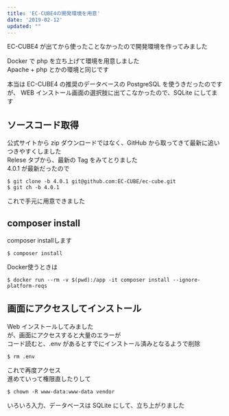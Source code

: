 ```yaml
---
title: 'EC-CUBE4の開発環境を用意'
date: '2019-02-12'
updated: ""
---
```


EC-CUBE4 が出てから使ったことなかったので開発環境を作ってみました

Docker で php を立ち上げて環境を用意しました  
Apache + php とかの環境と同じです

本当は EC-CUBE4 の推奨のデータベースの PostgreSQL を使うきだったのですが、 WEB インストール画面の選択肢に出てこなかったので、SQLite にしてます

## ソースコード取得

公式サイトから zip ダウンロードではなく、GitHub から取ってきて最新に追いつきやすくしました  
Relese タブから、最新の Tag をみてとりました  
4.0.1 が最新だったので

```
$ git clone -b 4.0.1 git@github.com:EC-CUBE/ec-cube.git
$ git ch -b 4.0.1
```

これで手元に用意できました

## composer install

composer installします

```
$ composer install
```

Docker使うときは

```
$ docker run --rm -v $(pwd):/app -it composer install --ignore-platform-reqs
```

## 画面にアクセスしてインストール

Web インストールしてみました  
が、画面にアクセスすると大量のエラーが  
コード読むと、.env があるとすでにインストール済みとなるようで削除

```
$ rm .env
```

これで再度アクセス  
進めていって権限直したりして

```
$ chown -R www-data:www-data vendor
```

いろいろ入力、データベースは SQLite にして、立ち上がりました
